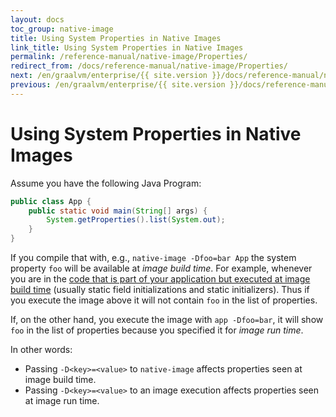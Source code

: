 ```yaml
---
layout: docs
toc_group: native-image
title: Using System Properties in Native Images
link_title: Using System Properties in Native Images
permalink: /reference-manual/native-image/Properties/
redirect_from: /docs/reference-manual/native-image/Properties/
next: /en/graalvm/enterprise/{{ site.version }}/docs/reference-manual/native-image/PGOEnterprise/
previous: /en/graalvm/enterprise/{{ site.version }}/docs/reference-manual/native-image/Reports/
---
```

# Using System Properties in Native Images

Assume you have the following Java Program:
```java
public class App {
    public static void main(String[] args) {
        System.getProperties().list(System.out);
    }
}
```
If you compile that with, e.g., `native-image -Dfoo=bar App` the system property `foo` will be available at *image build time*.
For example, whenever you are in the [code that is part of your application but executed at image build time](http://www.graalvm.org/sdk/javadoc/org/graalvm/nativeimage/ImageInfo.html#inImageBuildtimeCode--) (usually static field initializations and static initializers).
Thus if you execute the image above it will not contain `foo` in the list of properties.

If, on the other hand, you execute the image with `app -Dfoo=bar`, it will show `foo` in the list of properties because you specified it for *image run time*.

In other words:
* Passing `-D<key>=<value>` to `native-image` affects properties seen at image build time.
* Passing `-D<key>=<value>` to an image execution affects properties seen at image run time.
